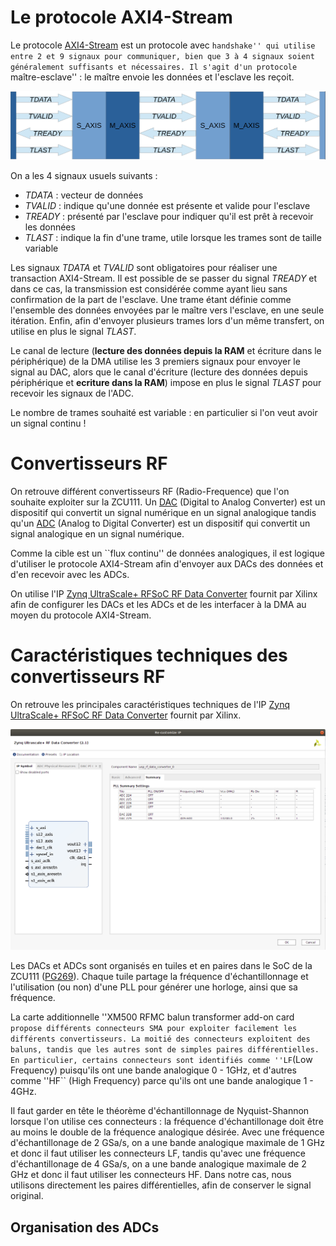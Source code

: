 # Le protocole AXI4-Stream

Le protocole [AXI4-Stream](https://wiki.electroniciens.cnrs.fr/index.php/FPGA_CPLD_:_Guides_:_AXI4-Stream) est un protocole avec ``handshake'' qui utilise entre 2 et 9 signaux pour communiquer, bien que 3 à 4 signaux soient généralement suffisants et nécessaires.
Il s'agit d'un protocole ``maître-esclave'' : le maître envoie les données et l'esclave les reçoit.

![AXI4-Stream](./../images/AXI4-Stream.png?raw=true "AXI4-Stream Schema")

On a les 4 signaux usuels suivants :

- *TDATA* : vecteur de données
- *TVALID* : indique qu'une donnée est présente et valide pour l'esclave
- *TREADY* : présenté par l'esclave pour indiquer qu'il est prêt à recevoir les données
- *TLAST* : indique la fin d'une trame, utile lorsque les trames sont de taille variable

Les signaux *TDATA* et *TVALID* sont obligatoires pour réaliser une transaction AXI4-Stream.
Il est possible de se passer du signal *TREADY* et dans ce cas, la transmission est considérée comme ayant lieu sans confirmation de la part de l'esclave.
Une trame étant définie comme l'ensemble des données envoyées par le maître vers l'esclave, en une seule itération.
Enfin, afin d'envoyer plusieurs trames lors d'un même transfert, on utilise en plus le signal *TLAST*.

Le canal de lecture (**lecture des données depuis la RAM** et écriture dans le périphérique) de la DMA utilise les 3 premiers signaux pour envoyer le signal au DAC, alors que le canal d'écriture (lecture des données depuis périphérique et **ecriture dans la RAM**) impose en plus le signal *TLAST* pour recevoir les signaux de l'ADC.

Le nombre de trames souhaité est variable : en particulier si l'on veut avoir un signal continu !

# Convertisseurs RF

On retrouve différent convertisseurs RF (Radio-Frequence) que l'on souhaite exploiter sur la ZCU111.
Un [DAC](https://en.wikipedia.org/wiki/Digital-to-analog_converter) (Digital to Analog Converter) est un dispositif qui convertit un signal numérique en un signal analogique tandis qu'un [ADC](https://en.wikipedia.org/wiki/Analog-to-digital_converter) (Analog to Digital Converter) est un dispositif qui convertit un signal analogique en un signal numérique.

Comme la cible est un ``flux continu'' de données analogiques, il est logique d'utiliser le protocole AXI4-Stream afin d'envoyer aux DACs des données et d'en recevoir avec les ADCs.

On utilise l'IP [Zynq UltraScale+ RFSoC RF Data Converter](https://www.xilinx.com/products/intellectual-property/rf-data-converter.html) fournit par Xilinx afin de configurer les DACs et les ADCs et de les interfacer à la DMA au moyen du protocole AXI4-Stream.

# Caractéristiques techniques des convertisseurs RF

On retrouve les principales caractéristiques techniques de l'IP [Zynq UltraScale+ RFSoC RF Data Converter](https://www.xilinx.com/products/intellectual-property/rf-data-converter.html) fournit par Xilinx.

![RF_summary](./../images/RF_summary.png?raw=true "Zynq UltraScale+ RFSoC RF Data Converter Xilinx IP - Summary")

Les DACs et ADCs sont organisés en tuiles et en paires dans le SoC de la ZCU111 ([PG269](https://docs.xilinx.com/r/en-US/pg269-rf-data-converter)).
Chaque tuile partage la fréquence d'échantillonnage et l'utilisation (ou non) d'une PLL pour générer une horloge, ainsi que sa fréquence.

La carte additionnelle ''XM500 RFMC balun transformer add-on card`` propose différents connecteurs SMA pour exploiter facilement les différents convertisseurs.
La moitié des connecteurs exploitent des baluns, tandis que les autres sont de simples paires différentielles.
En particulier, certains connecteurs sont identifiés comme ''LF``(Low Frequency) puisqu'ils ont une bande analogique 0 - 1GHz, et d'autres comme ''HF`` (High Frequency) parce qu'ils ont une bande analogique 1 - 4GHz.

Il faut garder en tête le théorème d'échantillonnage de Nyquist-Shannon lorsque l'on utilise ces connecteurs : la fréquence d'échantillonage doit être au moins le double de la fréquence analogique désirée.
Avec une fréquence d'échantillonage de 2 GSa/s, on a une bande analogique maximale de 1 GHz et donc il faut utiliser les connecteurs LF, tandis qu'avec une fréquence d'échantillonage de 4 GSa/s, on a une bande analogique maximale de 2 GHz et donc il faut utiliser les connecteurs HF.
Dans notre cas, nous utilisons directement les paires différentielles, afin de conserver le signal original.

## Organisation des ADCs
